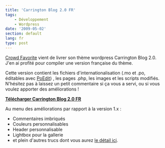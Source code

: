 ```yaml
---
title: 'Carrington Blog 2.0 FR'
tags:
    - Développement
    - Wordpress
date: '2009-05-02'
section: default
lang: fr
type: post
---
```


[Crowd Favorite](http://crowdfavorite.com/) vient de livrer son thème wordpress Carrington Blog 2.0\. J'en ai profité pour compiler une version française du thème.

<!-- more -->

Cette version contient les fichiers d'internationalisation (.mo et .po, éditables avec [PoEdit](http://poedit.net/download)) , les pages .php, les images et les scripts modifiés. N'hésitez pas à laissez un petit commentaire si ça vous a servi, ou si vous voulez apporter des améliorations&nbsp;!

**[Télécharger Carrington Blog 2.0 FR](https://codeload.github.com/borisschapira/wordpress-theme-carring-tonBlog2Fr/zip/master)**

Au menu des améliorations par rapport à la version 1.x&nbsp;:

*   Commentaires imbriqués
*   Couleurs personnalisables
*   Header personnalisable
*   Lightbox pour la gallerie
*   et plein d'autres trucs dont vous aurez [le détail ici](http://theme.co/x/).
